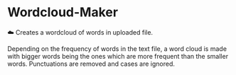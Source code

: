 # Wordcloud-Maker
:cloud: Creates a wordcloud of words in uploaded file.

Depending on the frequency of words in the text file, a word cloud is made with bigger words being the ones which are more frequent than the smaller words. 
Punctuations are removed and cases are ignored.
